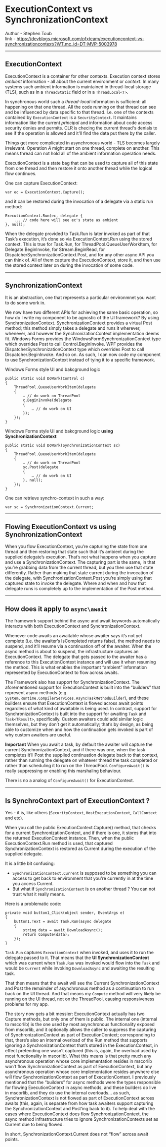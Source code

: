 # ExecutionContext vs SynchronizationContext
Author - Stephen Toub  
link - https://devblogs.microsoft.com/pfxteam/executioncontext-vs-synchronizationcontext/?WT.mc_id=DT-MVP-5003978

---
## ExecutionContext

ExecutionContext is a container for other contexts.  Execution context stores *ambient* information - all about the current environment or *context*. In many systems such ambient information is maintained in thread-local storage (TLS), such as in a `ThreadStatic` field or in a `ThreadLocal<T>`. 

In synchronous world such a *thread-local* information is sufficient: all happening on that one thread. All the code running on that thread can see and be influenced by data specific to that thread. I.e. one of the contexts contained by `ExecutionContext` is a `SecurityContext`. It maintains information like the current *principal* and information about code access security denies and permits. CLR is checing the current thread's denials to see if the operation is allowed and it'll find the data put there by the caller.

Things get more complicated in asynchronous world - TLS becomes largely irrelevant. Operation *A* might start on one thread, complete on another. This means thread can not hold all of the ambient information operation needs.  

ExecutionContext is a state bag that can be used to capture all of this state from one thread and then restore it onto another thread while the logical flow continues.

One can capture ExecutionContext:
```
var ec = ExecutionContext.Capture();
```

and it can be restored during the invocation of a delegate via a static run method:
```
ExecutionContext.Run(ec, delegate {
    ... // code here will see ec's state as ambient
}, null);
```

When the delegate provided to Task.Run is later invoked as part of that Task’s execution, it’s done so via ExecutionContext.Run using the stored context.  This is true for Task.Run, for ThreadPool.QueueUserWorkItem, for Delegate.BeginInvoke, for Stream.BeginRead, for DispatcherSynchronizationContext.Post, and for any other async API you can think of.  All of them capture the ExecutionContext, store it, and then use the stored context later on during the invocation of some code.

---
## SynchronizationContext
It is an abstraction, one that represents a particular environmnet you want to do some work in. 

We now have two different APIs for achieving the same basic operation, so how do I write my component to be agnostic of the UI framework?  By using SynchronizationContext.  SynchronizationContext provides a virtual Post method; this method simply takes a delegate and runs it wherever, whenever, and however the SynchronizationContext implementation deems fit.  Windows Forms provides the WindowsFormSynchronizationContext type which overrides Post to call Control.BeginInvoke.  WPF provides the DispatcherSynchronizationContext type which overrides Post to call Dispatcher.BeginInvoke.  And so on.  As such, I can now code my component to use SynchronizationContext instead of tying it to a specific framework.

Windows Forms style UI and bakcground logic
```
public static void DoWork(Control c)
{
    ThreadPool.QueueUserWorkItem(delegate
    {
        … // do work on ThreadPool
        c.BeginInvoke(delegate
        {
            … // do work on UI
        });
    });
}
```

Windows Forms style UI and bakcground logic **using SynchronizationContext**
```
public static void DoWork(SynchronizationContext sc)
{
    ThreadPool.QueueUserWorkItem(delegate
    {
        … // do work on ThreadPool
        sc.Post(delegate
        {
            … // do work on UI
        }, null);
    });
}
```

One can retrieve synchro-context in such a way:
```
var sc = SynchronizationContext.Current;
```

---
## Flowing ExecutionContext vs using SynchronizationContext
When you flow ExecutionContext, you’re capturing the state from one thread and then restoring that state such that it’s ambient during the supplied delegate’s execution.  That’s not what happens when you capture and use a SynchronizationContext.  The capturing part is the same, in that you’re grabbing data from the current thread, but you then use that state differently.  Rather than making that state current during the invocation of the delegate, with SynchronizationContext.Post you’re simply using that captured state to invoke the delegate.  Where and when and how that delegate runs is completely up to the implementation of the Post method.

---
## How does it apply to `async\await`
The framework support behind the async and await keywords automatically interacts with both ExecutionContext and SynchronizationContext.

Whenever code awaits an awaitable whose awaiter says it’s not yet complete (i.e. the awaiter’s IsCompleted returns false), the method needs to suspend, and it’ll resume via a continuation off of the awaiter. When the async method is about to suspend, the infrastructure captures an ExecutionContext. The delegate that gets passed to the awaiter has a reference to this ExecutionContext instance and will use it when resuming the method.  This is what enables the important “ambient” information represented by ExecutionContext to flow across awaits.

The Framework also has support for SynchronizationContext.  The aforementioned support for ExecutionContext is built into the “builders” that represent async methods (e.g. `System.Runtime.CompilerServices.AsyncTaskMethodBuilder`), and these builders ensure that ExecutionContext is flowed across await points regardless of what kind of awaitable is being used.  In contrast, support for SynchronizationContext is built into the support for awaiting `Task` and `Task<TResult>`, specifically.  Custom awaiters could add similar logic themselves, but they don’t get it automatically; that’s by design, as being able to customize when and how the continuation gets invoked is part of why custom awaiters are useful.

**Important**
When you await a task, by default the awaiter will capture the current SynchronizationContext, and if there was one, when the task completes it’ll Post the supplied continuation delegate back to that context, rather than running the delegate on whatever thread the task completed or rather than scheduling it to run on the ThreadPool. `ConfigureAwait()` is really suppressing or enabling this marshaling behaviour.

There is no a analog of `ConfigureAwait()` for ExecutionContext.

---
## Is SynchroContext part of ExecutionContext ?
Yes - it is, like others (`SecurityContext`, `HostExecutionContext`, `CallContext` and etc).

When you call the public ExecutionContext.Capture() method, that checks for a current SynchronizationContext, and if there is one, it stores that into the returned ExecutionContext instance. Then, when the public ExecutionContext.Run method is used, that captured SynchronizationContext is restored as Current during the execution of the supplied delegate.

It is a little bit confusing:
- `SynchronizationContext.Current` is supposed to be something you can access to get back to environment that you're currently in at the time you access Current.
- But what if `SynchronizationContext` is on another thread ? You can not trust what it really means.

Here is a problematic code:
```
private void button1_Click(object sender, EventArgs e)
{
    button1.Text = await Task.Run(async delegate
    {
        string data = await DownloadAsync();
        return Compute(data);
    });
}
```

`Task.Run` captures `ExecutionContext` when invoked, and uses it to run the delegate passed to it.
That means that the **UI SynchronizationContext** which was current when `Task.Run` was invoked would flow into the `Task` and would be `Current` while invoking `DownloadAsync` and awaiting the resulting task.

That then means that the await will see the Current SynchronizationContext and Post the remainder of asynchronous method as a continuation to run back on the UI thread.  And that means my `Compute` method will very likely be running on the UI thread, not on the ThreadPool, causing responsiveness problems for my app.

The story now gets a bit messier: ExecutionContext actually has two Capture methods, but only one of them is public.  The internal one (internal to mscorlib) is the one used by most asynchronous functionality exposed from mscorlib, and it optionally allows the caller to suppress the capturing of SynchronizationContext as part of ExecutionContext; corresponding to that, there’s also an internal overload of the Run method that supports ignoring a SynchronizationContext that’s stored in the ExecutionContext, in effect pretending one wasn’t captured (this is, again, the overload used by most functionality in mscorlib).  What this means is that pretty much any asynchronous operation whose core implementation resides in mscorlib won’t flow SynchronizationContext as part of ExecutionContext, but any asynchronous operation whose core implementation resides anywhere else will flow SynchronizationContext as part of ExecutionContext.  I previously mentioned that the “builders” for async methods were the types responsible for flowing ExecutionContext in async methods, and these builders do live in mscorlib, and they do use the internal overloads… as such, SynchronizationContext is not flowed as part of ExecutionContext across awaits (this, again, is separate from how task awaiters support capturing the SynchronizationContext and Post’ing back to it).   To help deal with the cases where ExecutionContext does flow SynchronizationContext, the async method infrastructure tries to ignore SynchronizationContexts set as Current due to being flowed.

In short, SynchronizationContext.Current does not “flow” across await points.